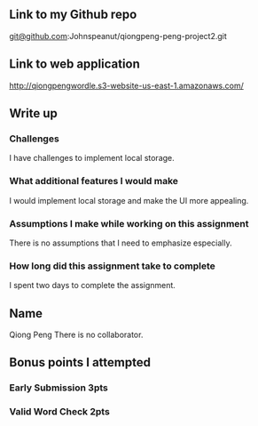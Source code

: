 ## Link to my Github repo
git@github.com:Johnspeanut/qiongpeng-peng-project2.git


## Link to web application
http://qiongpengwordle.s3-website-us-east-1.amazonaws.com/

## Write up
### Challenges
I have challenges to implement local storage.
### What additional features I would make
I would implement local storage and make the UI more appealing. 
### Assumptions I make while working on this assignment
There is no assumptions that I need to emphasize especially.

### How long did this assignment take to complete
I spent two days to complete the assignment.

## Name
Qiong Peng
There is no collaborator.


## Bonus points I attempted
### Early Submission  3pts
### Valid Word Check 2pts

